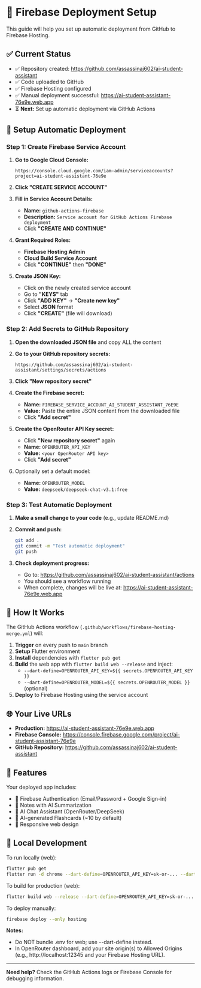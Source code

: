 # 🚀 Firebase Deployment Setup

This guide will help you set up automatic deployment from GitHub to Firebase Hosting.

## ✅ Current Status
- ✅ Repository created: https://github.com/assassinaj602/ai-student-assistant
- ✅ Code uploaded to GitHub
- ✅ Firebase Hosting configured
- ✅ Manual deployment successful: https://ai-student-assistant-76e9e.web.app
- ⏳ **Next:** Set up automatic deployment via GitHub Actions

## 🔑 Setup Automatic Deployment

### Step 1: Create Firebase Service Account

1. **Go to Google Cloud Console:**
   ```
   https://console.cloud.google.com/iam-admin/serviceaccounts?project=ai-student-assistant-76e9e
   ```

2. **Click "CREATE SERVICE ACCOUNT"**

3. **Fill in Service Account Details:**
   - **Name:** `github-actions-firebase`
   - **Description:** `Service account for GitHub Actions Firebase deployment`
   - Click **"CREATE AND CONTINUE"**

4. **Grant Required Roles:**
   - **Firebase Hosting Admin** 
   - **Cloud Build Service Account**
   - Click **"CONTINUE"** then **"DONE"**

5. **Create JSON Key:**
   - Click on the newly created service account
   - Go to **"KEYS"** tab
   - Click **"ADD KEY"** → **"Create new key"**
   - Select **JSON** format
   - Click **"CREATE"** (file will download)

### Step 2: Add Secrets to GitHub Repository

1. **Open the downloaded JSON file** and copy ALL the content

2. **Go to your GitHub repository secrets:**
   ```
   https://github.com/assassinaj602/ai-student-assistant/settings/secrets/actions
   ```

3. **Click "New repository secret"**

4. **Create the Firebase secret:**
   - **Name:** `FIREBASE_SERVICE_ACCOUNT_AI_STUDENT_ASSISTANT_76E9E`
   - **Value:** Paste the entire JSON content from the downloaded file
   - Click **"Add secret"**

5. **Create the OpenRouter API Key secret:**
   - Click **"New repository secret"** again
   - **Name:** `OPENROUTER_API_KEY`
   - **Value:** `<your OpenRouter API key>`
   - Click **"Add secret"**

6. Optionally set a default model:
   - **Name:** `OPENROUTER_MODEL`
   - **Value:** `deepseek/deepseek-chat-v3.1:free`

### Step 3: Test Automatic Deployment

1. **Make a small change to your code** (e.g., update README.md)

2. **Commit and push:**
   ```bash
   git add .
   git commit -m "Test automatic deployment"
   git push
   ```

3. **Check deployment progress:**
   - Go to: https://github.com/assassinaj602/ai-student-assistant/actions
   - You should see a workflow running
   - When complete, changes will be live at: https://ai-student-assistant-76e9e.web.app

## 🔄 How It Works

The GitHub Actions workflow (`.github/workflows/firebase-hosting-merge.yml`) will:

1. **Trigger** on every push to `main` branch
2. **Setup** Flutter environment
3. **Install** dependencies with `flutter pub get`
4. **Build** the web app with `flutter build web --release` and inject:
   - `--dart-define=OPENROUTER_API_KEY=${{ secrets.OPENROUTER_API_KEY }}`
   - `--dart-define=OPENROUTER_MODEL=${{ secrets.OPENROUTER_MODEL }}` (optional)
5. **Deploy** to Firebase Hosting using the service account

## 🌐 Your Live URLs

- **Production:** https://ai-student-assistant-76e9e.web.app
- **Firebase Console:** https://console.firebase.google.com/project/ai-student-assistant-76e9e
- **GitHub Repository:** https://github.com/assassinaj602/ai-student-assistant

## 🎯 Features

Your deployed app includes:
- 🔐 Firebase Authentication (Email/Password + Google Sign-in)
- 📝 Notes with AI Summarization
- 🤖 AI Chat Assistant (OpenRouter/DeepSeek)
- 🎯 AI-generated Flashcards (~10 by default)
- 📱 Responsive web design

## 🔧 Local Development

To run locally (web):
```bash
flutter pub get
flutter run -d chrome --dart-define=OPENROUTER_API_KEY=sk-or-... --dart-define=OPENROUTER_MODEL=deepseek/deepseek-chat-v3.1:free
```

To build for production (web):
```bash
flutter build web --release --dart-define=OPENROUTER_API_KEY=sk-or-... --dart-define=OPENROUTER_MODEL=deepseek/deepseek-chat-v3.1:free
```

To deploy manually:
```bash
firebase deploy --only hosting
```

**Notes:**
- Do NOT bundle .env for web; use --dart-define instead.
- In OpenRouter dashboard, add your site origin(s) to Allowed Origins (e.g., http://localhost:12345 and your Firebase Hosting URL).

---

**Need help?** Check the GitHub Actions logs or Firebase Console for debugging information.
